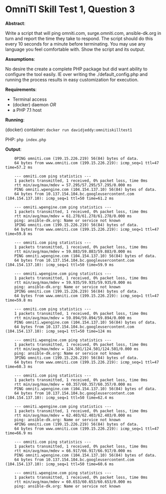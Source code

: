 # OmniTI Skill Test 1, Question 3

**Abstract**:

Write a script that will ping omniti.com, surge.omniti.com, ansible-dk.org in turn and report the time they take to respond. The script should do this every 10 seconds for a minute before terminating. You may use any language you feel comfortable with. Show the script and its output.

**Assumptions**:

No desire the create a complete PHP package but did want ability to configure the tool easily. IE over writing the ./default_config.php and running the process results in easy customization for execution.

**Requirements**:

 - Terminal access
 - (docker) daemon
 _OR_
 - a PHP 7.1 host

**Running**:

(docker) container: `docker run davidjeddy:omnitiskilltest1`

PHP: `php index.php`

**Output**:
```
    0PING omniti.com (199.15.226.219) 56(84) bytes of data.
    64 bytes from www.omniti.com (199.15.226.219): icmp_seq=1 ttl=47 time=57.2 ms
    
    --- omniti.com ping statistics ---
    1 packets transmitted, 1 received, 0% packet loss, time 0ms
    rtt min/avg/max/mdev = 57.295/57.295/57.295/0.000 ms
    PING omniti.wpengine.com (104.154.137.10) 56(84) bytes of data.
    64 bytes from 10.137.154.104.bc.googleusercontent.com (104.154.137.10): icmp_seq=1 ttl=50 time=61.2 ms
    
    --- omniti.wpengine.com ping statistics ---
    1 packets transmitted, 1 received, 0% packet loss, time 0ms
    rtt min/avg/max/mdev = 61.278/61.278/61.278/0.000 ms
    ping: ansible-dk.org: Name or service not known
    1PING omniti.com (199.15.226.219) 56(84) bytes of data.
    64 bytes from www.omniti.com (199.15.226.219): icmp_seq=1 ttl=47 time=59.8 ms
    
    --- omniti.com ping statistics ---
    1 packets transmitted, 1 received, 0% packet loss, time 0ms
    rtt min/avg/max/mdev = 59.883/59.883/59.883/0.000 ms
    PING omniti.wpengine.com (104.154.137.10) 56(84) bytes of data.
    64 bytes from 10.137.154.104.bc.googleusercontent.com (104.154.137.10): icmp_seq=1 ttl=50 time=59.9 ms
    
    --- omniti.wpengine.com ping statistics ---
    1 packets transmitted, 1 received, 0% packet loss, time 0ms
    rtt min/avg/max/mdev = 59.935/59.935/59.935/0.000 ms
    ping: ansible-dk.org: Name or service not known
    2PING omniti.com (199.15.226.219) 56(84) bytes of data.
    64 bytes from www.omniti.com (199.15.226.219): icmp_seq=1 ttl=47 time=59.8 ms
    
    --- omniti.com ping statistics ---
    1 packets transmitted, 1 received, 0% packet loss, time 0ms
    rtt min/avg/max/mdev = 59.894/59.894/59.894/0.000 ms
    PING omniti.wpengine.com (104.154.137.10) 56(84) bytes of data.
    64 bytes from 10.137.154.104.bc.googleusercontent.com (104.154.137.10): icmp_seq=1 ttl=50 time=124 ms
    
    --- omniti.wpengine.com ping statistics ---
    1 packets transmitted, 1 received, 0% packet loss, time 0ms
    rtt min/avg/max/mdev = 124.501/124.501/124.501/0.000 ms
    ping: ansible-dk.org: Name or service not known
    3PING omniti.com (199.15.226.219) 56(84) bytes of data.
    64 bytes from www.omniti.com (199.15.226.219): icmp_seq=1 ttl=47 time=60.3 ms
    
    --- omniti.com ping statistics ---
    1 packets transmitted, 1 received, 0% packet loss, time 0ms
    rtt min/avg/max/mdev = 60.357/60.357/60.357/0.000 ms
    PING omniti.wpengine.com (104.154.137.10) 56(84) bytes of data.
    64 bytes from 10.137.154.104.bc.googleusercontent.com (104.154.137.10): icmp_seq=1 ttl=50 time=62.4 ms
    
    --- omniti.wpengine.com ping statistics ---
    1 packets transmitted, 1 received, 0% packet loss, time 0ms
    rtt min/avg/max/mdev = 62.403/62.403/62.403/0.000 ms
    ping: ansible-dk.org: Name or service not known
    4PING omniti.com (199.15.226.219) 56(84) bytes of data.
    64 bytes from www.omniti.com (199.15.226.219): icmp_seq=1 ttl=47 time=66.9 ms
    
    --- omniti.com ping statistics ---
    1 packets transmitted, 1 received, 0% packet loss, time 0ms
    rtt min/avg/max/mdev = 66.917/66.917/66.917/0.000 ms
    PING omniti.wpengine.com (104.154.137.10) 56(84) bytes of data.
    64 bytes from 10.137.154.104.bc.googleusercontent.com (104.154.137.10): icmp_seq=1 ttl=50 time=60.6 ms
    
    --- omniti.wpengine.com ping statistics ---
    1 packets transmitted, 1 received, 0% packet loss, time 0ms
    rtt min/avg/max/mdev = 60.653/60.653/60.653/0.000 ms
    ping: ansible-dk.org: Name or service not known
```